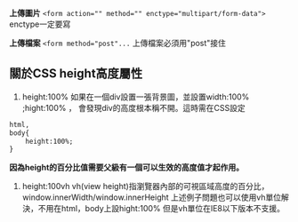 **上傳圖片**
`<form action="" method="" enctype="multipart/form-data">` enctype一定要寫

**上傳檔案**
`<form method="post"...` 上傳檔案必須用"post"接住

## 關於CSS height高度屬性

1. height:100%
如果在一個div設置一張背景圖，並設置width:100% ;hight:100% ，
會發現div的高度根本稱不開。這時需在CSS設定
```html
html,
body{
    height:100%;
}
```
**因為height的百分比值需要父級有一個可以生效的高度值才起作用。**

1. height:100vh
vh(view height)指瀏覽器內部的可視區域高度的百分比，window.innerWidth/window.innerHeight
上述例子問題也可以使用vh單位解決，不用在html，body上設hight:100%
但是vh單位在IE8以下版本不支援。